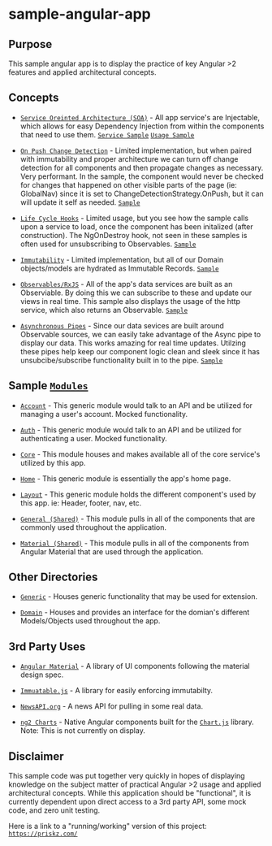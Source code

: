 # sample-angular-app

## Purpose

This sample angular app is to display the practice of key Angular >2 features and applied architectural concepts.

## Concepts

* [```Service Oreinted Architecture (SOA)```](https://en.wikipedia.org/wiki/Service-oriented_architecture) - All app service's are Injectable, which allows for easy Dependency Injection from within the components that need to use them. [```Service Sample```](https://github.com/priskz/sample-angular-app/blob/master/app/angular/web/src/app/core/service/news.ts) [```Usage Sample```](https://github.com/priskz/sample-angular-app/blob/master/app/angular/web/src/app/home/home.component.ts)

* [```On Push Change Detection```](https://angular.io/api/core/ChangeDetectionStrategy) - Limited implementation, but when paired with immutability and proper architecture we can turn off change detection for all components and then propagate changes as necessary. Very performant. In the sample, the component would never be checked for changes that happened on other visible parts of the page (ie: GlobalNav) since it is set to ChangeDetectionStrategy.OnPush, but it can will update it self as needed. [```Sample```](https://github.com/priskz/sample-angular-app/blob/master/app/angular/web/src/app/account/details.component.ts) 

* [```Life Cycle Hooks```](https://angular.io/guide/lifecycle-hooks) - Limited usage, but you see how the sample calls upon a service to load, once the component has been initalized (after construction). The NgOnDestroy hook, not seen in these samples is often used for unsubscribing to Observables. [```Sample```](https://github.com/priskz/sample-angular-app/blob/master/app/angular/web/src/app/home/home.component.ts)

* [```Immutability```](https://en.wikipedia.org/wiki/Immutable_object) - Limited implementation, but all of our Domain objects/models are hydrated as Immutable Records. [```Sample```](https://github.com/priskz/sample-angular-app/blob/master/app/angular/web/src/app/domain/news.ts) 

* [```Observables/RxJS```](https://angular.io/guide/observables) - All of the app's data services are built as an Observiable. By doing this we can subscribe to these and update our views in real time. This sample also displays the usage of the http service, which also returns an Observable. [```Sample```](https://github.com/priskz/sample-angular-app/blob/master/app/angular/web/src/app/core/service/news.ts) 

* [```Asynchronous Pipes```](https://angular.io/guide/pipes#pure-and-impure-pipes) - Since our data sevices are built around Observable sources, we can easily take advantage of the Async pipe to display our data. This works amazing for real time updates. Utilzing these pipes help keep our component logic clean and sleek since it has unsubcibe/subscribe functionality built in to the pipe. [```Sample```](https://github.com/priskz/sample-angular-app/blob/master/app/angular/web/src/app/home/home.component.html) 

## Sample [```Modules```](https://angular.io/guide/ngmodules)

* [```Account```](https://github.com/priskz/sample-angular-app/tree/master/app/angular/web/src/app/account) - This generic module would talk to an API and be utilized for managing a user's account. Mocked functionality.

* [```Auth```](https://github.com/priskz/sample-angular-app/tree/master/app/angular/web/src/app/auth) - This generic module would talk to an API and be utilized for authenticating a user. Mocked functionality.

* [```Core```](https://github.com/priskz/sample-angular-app/tree/master/app/angular/web/src/app/core) - This module houses and makes available all of the core service's utilized by this app.

* [```Home```](https://github.com/priskz/sample-angular-app/tree/master/app/angular/web/src/app/home) - This generic module is essentially the app's home page.

* [```Layout```](https://github.com/priskz/sample-angular-app/tree/master/app/angular/web/src/app/layout) - This generic module holds the different component's used by this app. ie: Header, footer, nav, etc.

* [```General (Shared)```](https://github.com/priskz/sample-angular-app/tree/master/app/angular/web/src/app/shared) - This module pulls in all of the components that are commonly used throughout the application.

* [```Material (Shared)```](https://github.com/priskz/sample-angular-app/tree/master/app/angular/web/src/app/shared) - This module pulls in all of the components from Angular Material that are used through the application.

## Other Directories

* [```Generic```](https://github.com/priskz/sample-angular-app/tree/master/app/angular/web/src/app/generic) - Houses generic functionality that may be used for extension.

* [```Domain```](https://github.com/priskz/sample-angular-app/tree/master/app/angular/web/src/app/domain) - Houses and provides an interface for the domian's different Models/Objects used throughout the app.

## 3rd Party Uses

* [```Angular Material```](https://material.angular.io/) - A library of UI components following the material design spec.

* [```Immuatable.js```](https://facebook.github.io/immutable-js/) - A library for easily enforcing immutabilty.

* [```NewsAPI.org```](https://newsapi.org/) - A news API for pulling in some real data.

* [```ng2 Charts```](https://github.com/valor-software/ng2-charts) - Native Angular components built for the [```Chart.js```](https://www.chartjs.org/) library. Note: This is not currently on display.

## Disclaimer

This sample code was put together very quickly in hopes of displaying knowledge on the subject matter of practical Angular >2 usage and applied architectural concepts. While this application should be "functional", it is currently dependent upon direct access to a 3rd party API, some mock code, and zero unit testing. 

Here is a link to a "running/working" version of this project: [```https://priskz.com/```](https://priskz.com/)